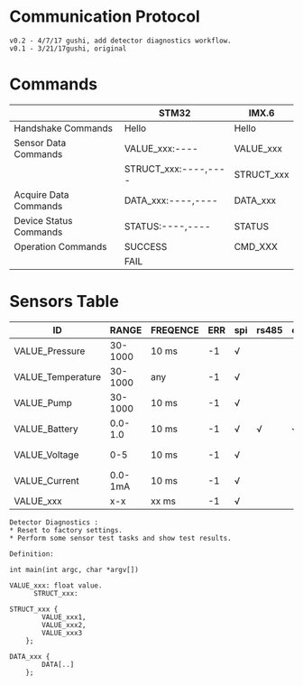 Communication Protocol
===
	v0.2 - 4/7/17 gushi, add detector diagnostics workflow.
	v0.1 - 3/21/17gushi, original

# Commands
||STM32|IMX.6|
|-|-|-|
|Handshake Commands|Hello|Hello|
|Sensor Data Commands|VALUE_xxx:----|VALUE_xxx|
||STRUCT_xxx:----,----|STRUCT_xxx|
|Acquire Data Commands| DATA_xxx:----,----|DATA_xxx|
|Device Status Commands| STATUS:----,----|STATUS|
|Operation Commands|SUCCESS|CMD_XXX|
|| FAIL||

# Sensors Table

|ID|RANGE|FREQENCE|ERR|spi|rs485|can|i2c|inet|ble|Comments|
|-|-|-|-|-|-|-|-|-|-|-:|
|VALUE_Pressure|30-1000|10 ms|-1|√||||||IMS Pressure|
|VALUE_Temperature|30-1000|any|-1|√||||||Environment Temperature|
|VALUE_Pump|30-1000|10 ms|-1|√|||||||
|VALUE_Battery|0.0-1.0|10 ms|-1|√|√|√|√|√|√||
|VALUE_Voltage|0-5|10 ms|-1|√||||||new message|
|VALUE_Current|0.0-1mA|10 ms|-1|√|||||||
|VALUE_xxx|x-x|xx ms|-1|√|||||||

	Detector Diagnostics :
	* Reset to factory settings.
	* Perform some sensor test tasks and show test results.

	Definition:
```int main(int argc, char *argv[])```
	
```
VALUE_xxx: float value. 
	  STRUCT_xxx:
```	  
	  
```
STRUCT_xxx {
		VALUE_xxx1,
		VALUE_xxx2,
		VALUE_xxx3
	};
```

```
DATA_xxx {
		DATA[..]
	};
```	
